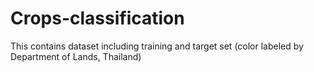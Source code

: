 # Crops-classification

This contains dataset including training and target set (color labeled by Department of Lands, Thailand)
